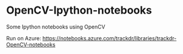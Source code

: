 # OpenCV-Ipython-notebooks
Some Ipython notebooks using OpenCV

Run on Azure: https://notebooks.azure.com/trackdr/libraries/trackdr-OpenCV-notebooks

